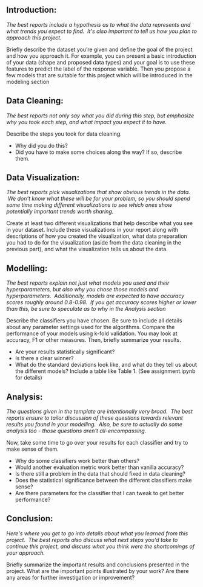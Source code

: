 ## Introduction: 
_The best reports include a hypothesis as to what the data represents and what trends you expect to find.  It's also important to tell us how you plan to approach this project._

Briefly describe the dataset you’re given and define the goal of the project and how you approach it. For example, you can present a basic introduction of your data (shape and proposed data types) and your goal is to use these features to predict the label of the response variable. Then you propose a few models that are suitable for this project which will be introduced in the modeling section

## Data Cleaning:
_The best reports not only say what you did during this step, but emphasize why you took each step, and what impact you expect it to have._

Describe the steps you took for data cleaning. 
- Why did you do this?
- Did you have to make some choices along the way? If so, describe them.

## Data Visualization: 
_The best reports pick visualizations that show obvious trends in the data.  We don't know what these will be for your problem, so you should spend some time making different visualizations to see which ones show potentially important trends worth sharing._

Create at least two different visualizations that help describe what you see in your dataset. Include these visualizations in your report along with descriptions of how you created the visualization, what data preparation you had to do for the visualization (aside from the data cleaning in the previous part), and what the visualization tells us about the data.

## Modelling:
_The best reports explain not just what models you used and their hyperparameters, but also why you chose those models and hyperparameters.  Additionally, models are expected to have accuracy scores roughly around 0.8-0.98.  If you get accuracy scores higher or lower than this, be sure to speculate as to why in the Analysis section_

Describe the classifiers you have chosen. Be sure to include all details about any parameter settings used for the algorithms. Compare the performance of your models using k-fold validation. You may look at accuracy, F1 or other measures. Then, briefly summarize your results.
- Are your results statistically significant?
- Is there a clear winner?
- What do the standard deviations look like, and what do they tell us about the different models? Include a table like Table 1. (See assignment.ipynb for details)

## Analysis:
_The questions given in the template are intentionally very broad.  The best reports ensure to tailor discussion of these questions towards relevant results you found in your modelling.  Also, be sure to actually do some analysis too - those questions aren't all-encompassing._

Now, take some time to go over your results for each classifier and try to make sense of them.
- Why do some classifiers work better than others?
- Would another evaluation metric work better than vanilla accuracy?
- Is there still a problem in the data that should fixed in data cleaning?
- Does the statistical significance between the different classifiers make sense?
- Are there parameters for the classifier that I can tweak to get better performance?

## Conclusion:
_Here's where you get to go into details about what you learned from this project.  The best reports also discuss what next steps you'd take to continue this project, and discuss what you think were the shortcomings of your approach._

Briefly summarize the important results and conclusions presented in the project. What are the important points illustrated by your work? Are there any areas for further investigation or improvement?
